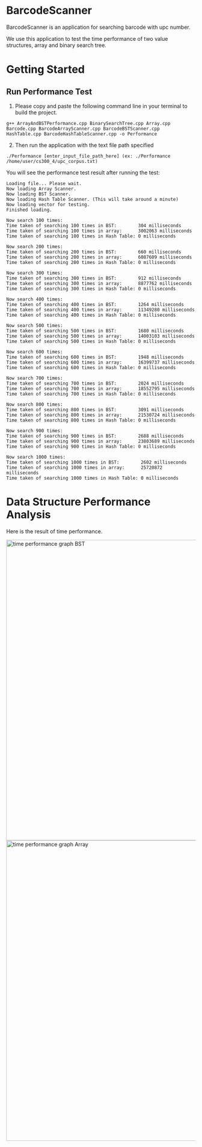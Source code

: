 # BarcodeScanner

BarcodeScanner is an application for searching barcode with upc number.

We use this application to test the time performance of two value structures, array and binary search tree.

# Getting Started

## Run Performance Test

1. Please copy and paste the following command line in your terminal to build the project.
```
g++ ArrayAndBSTPerformance.cpp BinarySearchTree.cpp Array.cpp Barcode.cpp BarcodeArrayScanner.cpp BarcodeBSTScanner.cpp HashTable.cpp BarcodeHashTableScanner.cpp -o Performance
```

2. Then run the application with the text file path specified
```
./Performance [enter_input_file_path_here] (ex: ./Performance /home/user/cs300_4/upc_corpus.txt)
```
You will see the performance test result after running the test:

```
Loading file... Please wait.
Now loading Array Scanner.
Now loading BST Scanner.
Now loading Hash Table Scanner. (This will take around a minute)
Now loading vector for testing.
Finished loading.

Now search 100 times:
Time taken of searching 100 times in BST:        304 milliseconds
Time taken of searching 100 times in array:      3002063 milliseconds
Time taken of searching 100 times in Hash Table: 0 milliseconds

Now search 200 times:
Time taken of searching 200 times in BST:        660 milliseconds
Time taken of searching 200 times in array:      6087609 milliseconds
Time taken of searching 200 times in Hash Table: 0 milliseconds

Now search 300 times:
Time taken of searching 300 times in BST:        912 milliseconds
Time taken of searching 300 times in array:      8877762 milliseconds
Time taken of searching 300 times in Hash Table: 0 milliseconds

Now search 400 times:
Time taken of searching 400 times in BST:        1264 milliseconds
Time taken of searching 400 times in array:      11349280 milliseconds
Time taken of searching 400 times in Hash Table: 0 milliseconds

Now search 500 times:
Time taken of searching 500 times in BST:        1680 milliseconds
Time taken of searching 500 times in array:      14003103 milliseconds
Time taken of searching 500 times in Hash Table: 0 milliseconds

Now search 600 times:
Time taken of searching 600 times in BST:        1948 milliseconds
Time taken of searching 600 times in array:      16399737 milliseconds
Time taken of searching 600 times in Hash Table: 0 milliseconds

Now search 700 times:
Time taken of searching 700 times in BST:        2024 milliseconds
Time taken of searching 700 times in array:      18552795 milliseconds
Time taken of searching 700 times in Hash Table: 0 milliseconds

Now search 800 times:
Time taken of searching 800 times in BST:        3091 milliseconds
Time taken of searching 800 times in array:      21530724 milliseconds
Time taken of searching 800 times in Hash Table: 0 milliseconds

Now search 900 times:
Time taken of searching 900 times in BST:        2688 milliseconds
Time taken of searching 900 times in array:      23803689 milliseconds
Time taken of searching 900 times in Hash Table: 0 milliseconds

Now search 1000 times:
Time taken of searching 1000 times in BST:        2602 milliseconds
Time taken of searching 1000 times in array:      25720872 milliseconds
Time taken of searching 1000 times in Hash Table: 0 milliseconds
```

# Data Structure Performance Analysis
Here is the result of time performance.

<img width="800" alt="time performance graph BST" src="https://user-images.githubusercontent.com/23665164/49344548-b37bdb00-f62d-11e8-9923-640a0614dc1b.png">

<img width="800" alt="time performance graph Array" src="https://user-images.githubusercontent.com/23665164/49344549-b37bdb00-f62d-11e8-8f5b-8a04b63310f6.png">

